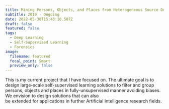 ```yaml
---
title: Mining Persons, Objects, and Places from Heterogeneous Source Domains
subtitle: 2019 - Ongoing
date: 2022-05-30T15:43:10.507Z
draft: false
featured: false
tags:
  - Deep Learning
  - Self-Supervised Learning
  - Forensics
image:
  filename: featured
  focal_point: Smart
  preview_only: false
---
```

This is my current project that I have focused on. The ultimate goal is to design large-scale self-supervised learning solutions to filter and group persons, objects and places in fully-unsupervised manner avoiding biases. We envision to design solutions that can also\
be extended for applications in further Artificial Intelligence research fields.